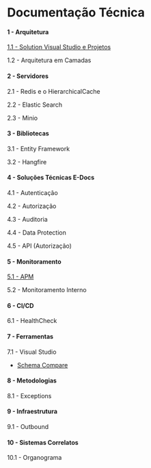 # **Documentação Técnica**

#### 1 - Arquitetura

[1.1 - Solution Visual Studio e Projetos](Arquitetura/solutionVisualStudio.md)

1.2 - Arquitetura em Camadas

#### 2 - Servidores

2.1 - Redis e o HierarchicalCache

2.2 - Elastic Search

2.3 - Minio

#### 3 - Bibliotecas

3.1 - Entity Framework

3.2 - Hangfire

#### 4 - Soluções Técnicas E-Docs

4.1 - Autenticação

4.2 - Autorização

4.3 - Auditoria

4.4 - Data Protection

4.5 - API (Autorização)

#### 5 - Monitoramento

[5.1 - APM](Monitoramento/APM.md)

5.2 - Monitoramento Interno

#### 6 - CI/CD

6.1 - HealthCheck

#### 7 - Ferramentas

7.1 - Visual Studio
- [Schema Compare](Ferramentas/SchemaCompare.md)

#### 8 - Metodologias

8.1 - Exceptions

#### 9 - Infraestrutura

9.1 - Outbound

#### 10 - Sistemas Correlatos

10.1 - Organograma